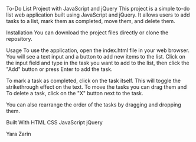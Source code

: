 To-Do List Project with JavaScript and jQuery
This project is a simple to-do list web application built using JavaScript and jQuery. It allows users to add tasks to a list, mark them as completed, move them, and delete them.

Installation
You can download the project files directly or clone the repository.

Usage
To use the application, open the index.html file in your web browser. You will see a text input and a button to add new items to the list. Click on the input field and type in the task you want to add to the list, then click the "Add" button or press Enter to add the task.

To mark a task as completed, click on the task itself. This will toggle the strikethrough effect on the text. To move the tasks you can drag them and To delete a task, click on the "X" button next to the task.

You can also rearrange the order of the tasks by dragging and dropping them.

Built With
HTML
CSS
JavaScript
jQuery


Yara Zarin